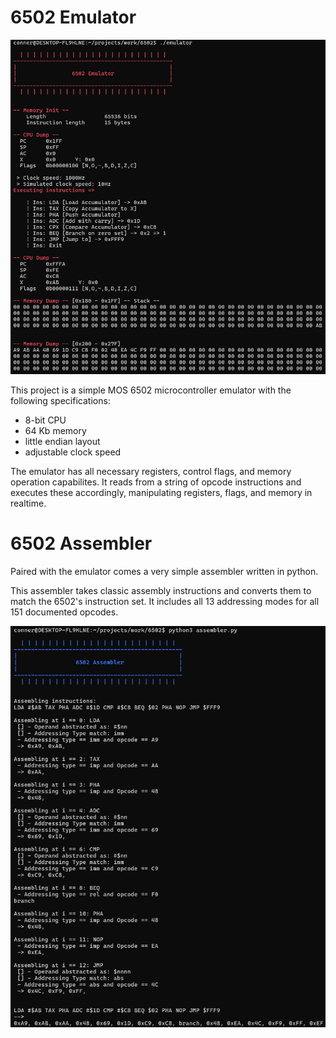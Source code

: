 # 6502 Emulator

![emulator](https://github.com/connergrinstead/6502-emulator/blob/main/screenshot1.png)

This project is a simple MOS 6502 microcontroller emulator with the following specifications:

- 8-bit CPU
- 64 Kb memory
- little endian layout
- adjustable clock speed

The emulator has all necessary registers, control flags, and memory operation capabilites.
It reads from a string of opcode instructions and executes these accordingly, manipulating registers, flags, and memory in realtime.

# 6502 Assembler

Paired with the emulator comes a very simple assembler written in python.

This assembler takes classic assembly instructions and converts them to match the 6502's instruction set.
It includes all 13 addressing modes for all 151 documented opcodes.

![emulator](https://github.com/connergrinstead/6502-emulator/blob/main/screenshot2.png)
